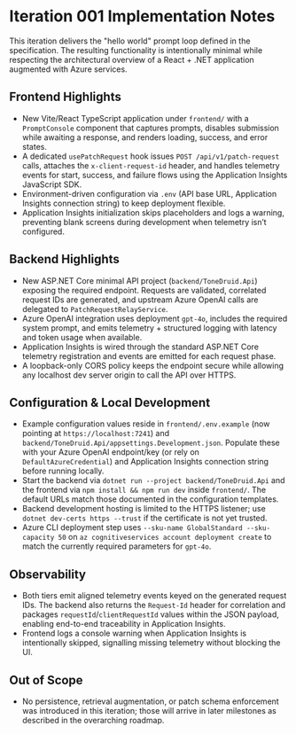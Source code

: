 # Iteration 001 Implementation Notes

This iteration delivers the "hello world" prompt loop defined in the specification. The resulting functionality is intentionally minimal while respecting the architectural overview of a React + .NET application augmented with Azure services.

## Frontend Highlights
- New Vite/React TypeScript application under `frontend/` with a `PromptConsole` component that captures prompts, disables submission while awaiting a response, and renders loading, success, and error states.
- A dedicated `usePatchRequest` hook issues `POST /api/v1/patch-request` calls, attaches the `x-client-request-id` header, and handles telemetry events for start, success, and failure flows using the Application Insights JavaScript SDK.
- Environment-driven configuration via `.env` (API base URL, Application Insights connection string) to keep deployment flexible.
- Application Insights initialization skips placeholders and logs a warning, preventing blank screens during development when telemetry isn’t configured.

## Backend Highlights
- New ASP.NET Core minimal API project (`backend/ToneDruid.Api`) exposing the required endpoint. Requests are validated, correlated request IDs are generated, and upstream Azure OpenAI calls are delegated to `PatchRequestRelayService`.
- Azure OpenAI integration uses deployment `gpt-4o`, includes the required system prompt, and emits telemetry + structured logging with latency and token usage when available.
- Application Insights is wired through the standard ASP.NET Core telemetry registration and events are emitted for each request phase.
- A loopback-only CORS policy keeps the endpoint secure while allowing any localhost dev server origin to call the API over HTTPS.

## Configuration & Local Development
- Example configuration values reside in `frontend/.env.example` (now pointing at `https://localhost:7241`) and `backend/ToneDruid.Api/appsettings.Development.json`. Populate these with your Azure OpenAI endpoint/key (or rely on `DefaultAzureCredential`) and Application Insights connection string before running locally.
- Start the backend via `dotnet run --project backend/ToneDruid.Api` and the frontend via `npm install && npm run dev` inside `frontend/`. The default URLs match those documented in the configuration templates.
- Backend development hosting is limited to the HTTPS listener; use `dotnet dev-certs https --trust` if the certificate is not yet trusted.
- Azure CLI deployment step uses `--sku-name GlobalStandard --sku-capacity 50` on `az cognitiveservices account deployment create` to match the currently required parameters for `gpt-4o`.

## Observability
- Both tiers emit aligned telemetry events keyed on the generated request IDs. The backend also returns the `Request-Id` header for correlation and packages `requestId`/`clientRequestId` values within the JSON payload, enabling end-to-end traceability in Application Insights.
- Frontend logs a console warning when Application Insights is intentionally skipped, signalling missing telemetry without blocking the UI.

## Out of Scope
- No persistence, retrieval augmentation, or patch schema enforcement was introduced in this iteration; those will arrive in later milestones as described in the overarching roadmap.
